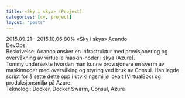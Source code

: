 ```yaml
---
title: «Sky i skya» (Project)
categories: [cv, project]
layout: "posts"
---
```


2015.09.21 - 2015.10.06	80%	«Sky i skya»
Acando  
DevOps.  
Beskrivelse: Acando ønsker en infrastruktur med provisjonering og overvåkning av virtuelle maskin-noder i skya (Azure).  
Tommy undersøkte hvordan man kunne provisjonere en sverm av maskinnoder med overvåking og styring ved bruk av Consul. Han lagde script for å sette dette opp i utviklingsmiljø lokalt (VirtualBox) og produksjonsmiljø på Azure.  
Teknologi: Docker, Docker Swarm, Consul, Azure
